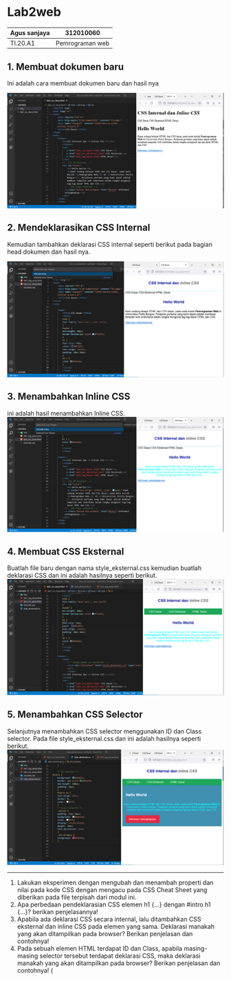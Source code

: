 # Lab2web 

| Agus sanjaya  | 312010060      |
| ------------  | ---------      |
| TI.20.A1      | Pemrograman web|

## 1. Membuat dokumen baru
Ini adalah cara membuat dokumen baru dan hasil nya 

![Lab2web](img/membuat%20dokumen%20html.PNG)

## 2. Mendeklarasikan CSS Internal
Kemudian tambahkan  deklarasi CSS internal seperti berikut pada bagian head dokumen dan hasil nya.

![Lab2web](img/mendeklarasi%20CSS%20Internal.PNG)

## 3. Menambahkan Inline CSS
ini adalah hasil menambahkan Inline CSS.
![Lab2web](img/menambahkan%20Inline%20CSS.PNG)

## 4. Membuat CSS Eksternal
Buatlah file baru dengan nama style_eksternal.css kemudian buatlah deklarasi CSS dan ini adalah hasilnya seperti berikut.
![Lab2web](img/membuat%20css%20eksternal.PNG)

## 5. Menambahkan CSS Selector
Selanjutnya menambahkan CSS selector menggunakan ID dan Class selector. Pada file style_eksternal.css dan ini adalah hasilnya seperti berikut.
![Lab2web](img/menambahkan%20css%20selector.PNG)
 <hr>

1. Lakukan eksperimen dengan mengubah dan menambah properti dan nilai pada kode CSS
dengan mengacu pada CSS Cheat Sheet yang diberikan pada file terpisah dari modul ini.
2. Apa perbedaan pendeklarasian CSS elemen h1 {...} dengan #intro h1 {...}? berikan
penjelasannya!
3. Apabila ada deklarasi CSS secara internal, lalu ditambahkan CSS eksternal dan inline CSS pada
elemen yang sama. Deklarasi manakah yang akan ditampilkan pada browser? Berikan
penjelasan dan contohnya!
4. Pada sebuah elemen HTML terdapat ID dan Class, apabila masing-masing selector tersebut
terdapat deklarasi CSS, maka deklarasi manakah yang akan ditampilkan pada browser?
Berikan penjelasan dan contohnya! ( <p id="paragraf-1" class="text-paragraf"> 